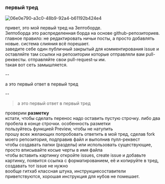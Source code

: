 ### первый тред
![06e0e790-a3c0-48b9-92a4-b61192b424e4](https://cloud.githubusercontent.com/assets/23296719/20039807/4e44a0ba-a453-11e6-9938-d087fbfa6e94.png)

привет, это мой первый тред на Зептоборде.  
Зептоборда это распределенная борда на основе github-репозиториев.  
главное правило: не редактировать ничьи посты, а просто добавлять новые. система слияния всё порешает.  
заведите себе один публичный закрытый для комментирования issue и оставляйте там ссылки на репозитории которые отправляли вам pull-реквесты. отправляйте свои pull-request-ы им.  
такая вот сеть замышляется.  

--

а это первый ответ в первый тред

--

>а это первый ответ в первый тред

проверим **разметку**  
кстати, чтобы сделать перенос надо оставить пустую строчку. либо два пробела в конце строчки. особенность разметки  
пользуйтесь функцией Preview, чтобы не натупить  
прошу всех желающих попробовать ответить в мой тред, сделав fork моего репозитория, подправив файл и выполнив пулл-реквест  
чтобы создавать папки (разделы) или использовать существующие, просто вписывайте косые черты в имя файла  
чтобы вставить картинку откройте issues, create issue и добавьте картинку, появится ссылка с форматированием, её и копируйте в тред, создавать тот issue не нужно  
вообще гитхаб классная штука, инструкциесоставители приветствуются, хорошая инструкция для нубов не помешает.  
